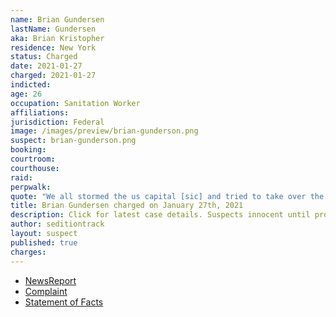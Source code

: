 ```yaml
---
name: Brian Gundersen
lastName: Gundersen
aka: Brian Kristopher
residence: New York
status: Charged
date: 2021-01-27
charged: 2021-01-27
indicted:
age: 26
occupation: Sanitation Worker
affiliations:
jurisdiction: Federal
image: /images/preview/brian-gunderson.png
suspect: brian-gunderson.png
booking:
courtroom:
courthouse:
raid:
perpwalk:
quote: "We all stormed the us capital [sic] and tried to take over the government"
title: Brian Gundersen charged on January 27th, 2021
description: Click for latest case details. Suspects innocent until proven guilty.
author: seditiontrack
layout: suspect
published: true
charges:
---
```

- [NewsReport](https://www.huffpost.com/entry/high-school-varsity-jacket-us-capitol-riot_n_600f365ac5b634dc37378746?63x8)
- [Complaint](https://www.justice.gov/opa/page/file/1361271/download)
- [Statement of Facts](https://www.justice.gov/opa/page/file/1361271/download)
